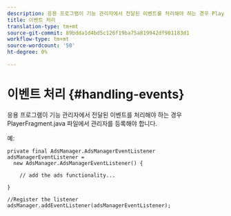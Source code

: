 ```yaml
---
description: 응용 프로그램이 기능 관리자에서 전달된 이벤트를 처리해야 하는 경우 PlayerFragment.java 파일에서 관리자를 등록해야 합니다.
title: 이벤트 처리
translation-type: tm+mt
source-git-commit: 89bdda1d4bd5c126f19ba75a819942df901183d1
workflow-type: tm+mt
source-wordcount: '50'
ht-degree: 0%

---
```



# 이벤트 처리 {#handling-events}

응용 프로그램이 기능 관리자에서 전달된 이벤트를 처리해야 하는 경우 PlayerFragment.java 파일에서 관리자를 등록해야 합니다.

예:

```
private final AdsManager.AdsManagerEventListener adsManagerEventListener =  
  new AdsManager.AdsManagerEventListener() { 
 
    // add the ads functionality... 
 
} 
 
//Register the listener 
adsManager.addEventListener(adsManagerEventListener);
```
